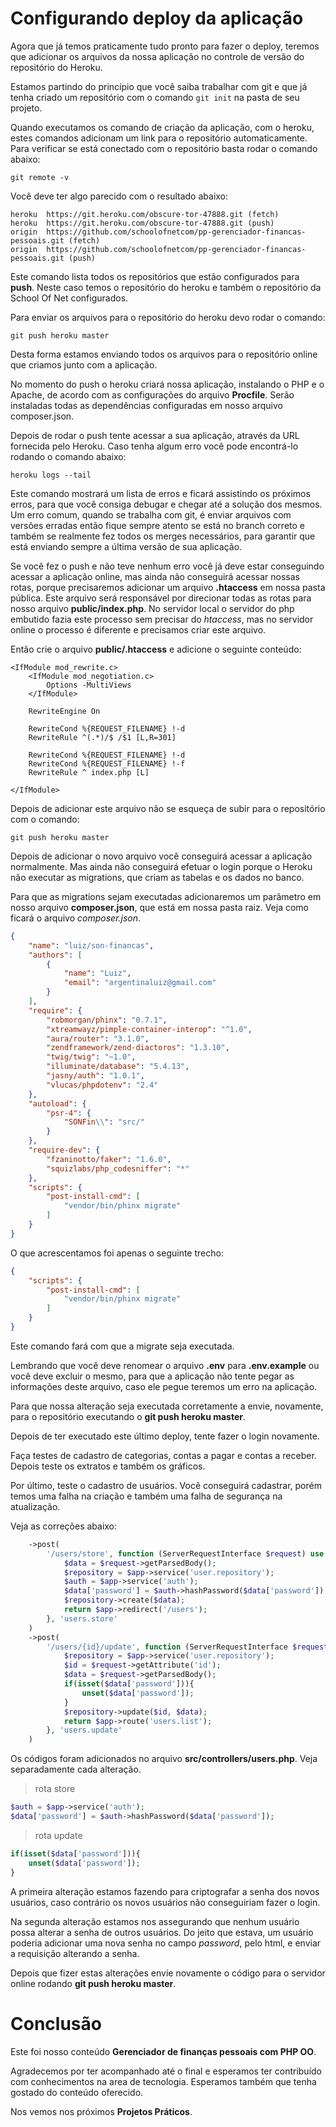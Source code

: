 # Configurando deploy da aplicação

Agora que já temos praticamente tudo pronto para fazer o deploy, teremos que adicionar os arquivos da nossa aplicação no controle de versão do repositório do Heroku.

Estamos partindo do princípio que você saiba trabalhar com git e que já tenha criado um repositório com o comando `git init` na pasta de seu projeto.

Quando executamos os comando de criação da aplicação, com o heroku, estes comandos adicionam um link para o repositório automaticamente. Para verificar se está conectado com o repositório basta rodar o comando abaixo:

`git remote -v`

Você deve ter algo parecido com o resultado abaixo:

```
heroku	https://git.heroku.com/obscure-tor-47888.git (fetch)
heroku	https://git.heroku.com/obscure-tor-47888.git (push)
origin	https://github.com/schoolofnetcom/pp-gerenciador-financas-pessoais.git (fetch)
origin	https://github.com/schoolofnetcom/pp-gerenciador-financas-pessoais.git (push)
```

Este comando lista todos os repositórios que estão configurados para **push**. Neste caso temos o repositório do heroku e também o repositório da School Of Net configurados.

Para enviar os arquivos para o repositório do heroku devo rodar o comando:

`git push heroku master`

Desta forma estamos enviando todos os arquivos para o repositório online que criamos junto com a aplicação.

No momento do push o heroku criará nossa aplicação, instalando o PHP e o Apache, de acordo com as configurações do arquivo **Procfile**. Serão instaladas todas as dependências configuradas em nosso arquivo composer.json.

Depois de rodar o push tente acessar a sua aplicação, através da URL fornecida pelo Heroku. Caso tenha algum erro você pode encontrá-lo rodando o comando abaixo:

`heroku logs --tail`

Este comando mostrará um lista de erros e ficará assistindo os próximos erros, para que você consiga debugar e chegar até a solução dos mesmos. Um erro comum, quando se trabalha com git, é enviar arquivos com versões erradas então fique sempre atento se está no branch correto e também se realmente fez todos os merges necessários, para garantir que está enviando sempre a última versão de sua aplicação.

Se você fez o push e não teve nenhum erro você já deve estar conseguindo acessar a aplicação online, mas ainda não conseguirá acessar nossas rotas, porque precisaremos adicionar um arquivo **.htaccess** em nossa pasta pública. Este arquivo será responsável por direcionar todas as rotas para nosso arquivo **public/index.php**. No servidor local o servidor do php embutido fazia este processo sem precisar do *htaccess*, mas no servidor online o processo é diferente e precisamos criar este arquivo.

Então crie o arquivo **public/.htaccess** e adicione o seguinte conteúdo:

```
<IfModule mod_rewrite.c>
    <IfModule mod_negotiation.c>
        Options -MultiViews
    </IfModule>

    RewriteEngine On

    RewriteCond %{REQUEST_FILENAME} !-d
    RewriteRule ^(.*)/$ /$1 [L,R=301]

    RewriteCond %{REQUEST_FILENAME} !-d
    RewriteCond %{REQUEST_FILENAME} !-f
    RewriteRule ^ index.php [L]

</IfModule>
```

Depois de adicionar este arquivo não se esqueça de subir para o repositório com o comando:

`git push heroku master`

Depois de adicionar o novo arquivo você conseguirá acessar a aplicação normalmente. Mas ainda não conseguirá efetuar o login porque o Heroku não executar as migrations, que criam as tabelas e os dados no banco.

Para que as migrations sejam executadas adicionaremos um parâmetro em nosso arquivo **composer.json**, que está em nossa pasta raiz. Veja como ficará o arquivo *composer.json*.

```json
{
    "name": "luiz/son-financas",
    "authors": [
        {
            "name": "Luiz",
            "email": "argentinaluiz@gmail.com"
        }
    ],
    "require": {
        "robmorgan/phinx": "0.7.1",
        "xtreamwayz/pimple-container-interop": "^1.0",
        "aura/router": "3.1.0",
        "zendframework/zend-diactoros": "1.3.10",
        "twig/twig": "~1.0",
        "illuminate/database": "5.4.13",
        "jasny/auth": "1.0.1",
        "vlucas/phpdotenv": "2.4"
    },
    "autoload": {
        "psr-4": {
            "SONFin\\": "src/"
        }
    },
    "require-dev": {
        "fzaninotto/faker": "1.6.0",
        "squizlabs/php_codesniffer": "*"
    },
    "scripts": {
        "post-install-cmd": [
            "vendor/bin/phinx migrate"
        ]
    }
}
```

O que acrescentamos foi apenas o seguinte trecho:

```json
{
    "scripts": {
        "post-install-cmd": [
            "vendor/bin/phinx migrate"
        ]
    }
}
```

Este comando fará com que a migrate seja executada.

Lembrando que você deve renomear o arquivo **.env** para **.env.example** ou você deve excluir o mesmo, para que a aplicação não tente pegar as informações deste arquivo, caso ele pegue teremos um erro na aplicação.

Para que nossa alteração seja executada corretamente a envie, novamente, para o repositório executando o **git push heroku master**.

Depois de ter executado este último deploy, tente fazer o login novamente.

Faça testes de cadastro de categorias, contas a pagar e contas a receber. Depois teste os extratos e também os gráficos.

Por último, teste o cadastro de usuários. Você conseguirá cadastrar, porém temos uma falha na criação e também uma falha de segurança na atualização.

Veja as correções abaixo:

```php
    ->post(
        '/users/store', function (ServerRequestInterface $request) use ($app) {
            $data = $request->getParsedBody();
            $repository = $app->service('user.repository');
            $auth = $app->service('auth');
            $data['password'] = $auth->hashPassword($data['password']);
            $repository->create($data);
            return $app->redirect('/users');
        }, 'users.store'
    )
    ->post(
        '/users/{id}/update', function (ServerRequestInterface $request) use ($app) {
            $repository = $app->service('user.repository');
            $id = $request->getAttribute('id');
            $data = $request->getParsedBody();
            if(isset($data['password'])){
                unset($data['password']);
            }
            $repository->update($id, $data);
            return $app->route('users.list');
        }, 'users.update'
    )
```

Os códigos foram adicionados no arquivo **src/controllers/users.php**. Veja separadamente cada alteração.

> rota store

```php
$auth = $app->service('auth');
$data['password'] = $auth->hashPassword($data['password']);
```

> rota update

```php
if(isset($data['password'])){
    unset($data['password']);
}
```

A primeira alteração estamos fazendo para criptografar a senha dos novos usuários, caso contrário os novos usuários não conseguiriam fazer o login.

Na segunda alteração estamos nos assegurando que nenhum usuário possa alterar a senha de outros usuários. Do jeito que estava, um usuário poderia adicionar uma nova senha no campo *password*, pelo html, e enviar a requisição alterando a senha.

Depois que fizer estas alterações envie novamente o código para o servidor online rodando **git push heroku master**.

# Conclusão

Este foi nosso conteúdo **Gerenciador de finanças pessoais com PHP OO**.

Agradecemos por ter acompanhado até o final e esperamos ter contribuído com conhecimentos na area de tecnologia. Esperamos também que tenha gostado do conteúdo oferecido.

Nos vemos nos próximos **Projetos Práticos**.
